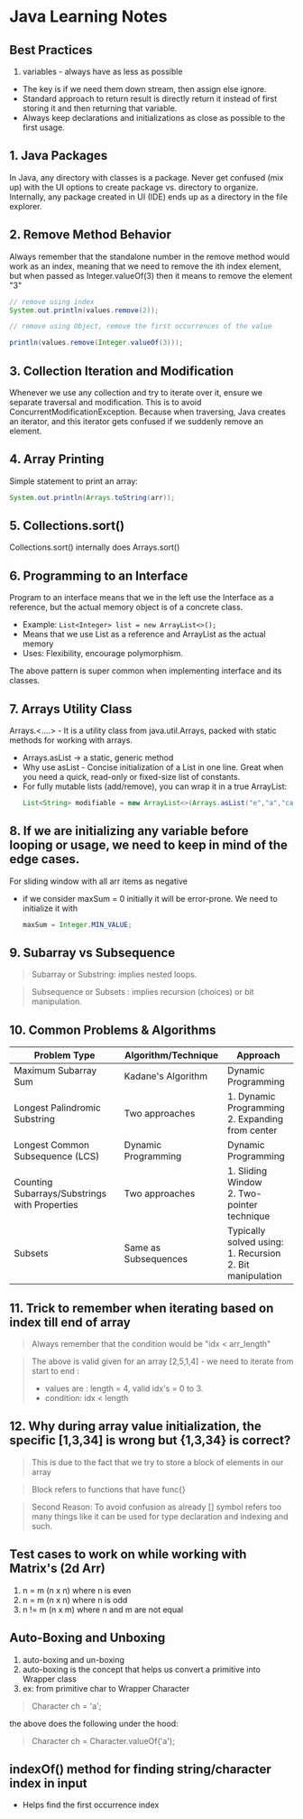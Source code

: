 # Java Learning Notes

## Best Practices

1. variables - always have as less as possible

- The key is if we need them down stream, then assign else ignore.
- Standard approach to return result is directly return it instead of first storing it and then returning that variable.
- Always keep declarations and initializations as close as possible to the first usage.

## 1. Java Packages

In Java, any directory with classes is a package. Never get confused (mix up) with the UI options to create package vs.
directory to organize. Internally, any package created in UI (IDE) ends up as a directory in the file explorer.

## 2. Remove Method Behavior

Always remember that the standalone number in the remove method would work as an index, meaning that we need to remove
the ith index element, but when passed as Integer.valueOf(3) then it means to remove the element "3"

```java
// remove using index
System.out.println(values.remove(2));

// remove using Object, remove the first occurrences of the value

println(values.remove(Integer.valueOf(3)));
```

## 3. Collection Iteration and Modification

Whenever we use any collection and try to iterate over it, ensure we separate traversal and modification. This is to
avoid ConcurrentModificationException. Because when traversing, Java creates an iterator, and this iterator gets
confused if we suddenly remove an element.

## 4. Array Printing

Simple statement to print an array:

```java
System.out.println(Arrays.toString(arr));
```

## 5. Collections.sort()

Collections.sort() internally does Arrays.sort()

## 6. Programming to an Interface

Program to an interface means that we in the left use the Interface as a reference, but the actual memory object is of a
concrete class.

- Example: `List<Integer> list = new ArrayList<>();`
- Means that we use List as a reference and ArrayList as the actual memory
- Uses: Flexibility, encourage polymorphism.

The above pattern is super common when implementing interface and its classes.

## 7. Arrays Utility Class

Arrays.<....> - It is a utility class from java.util.Arrays, packed with static methods for working with arrays.

- Arrays.asList -> a static, generic method
- Why use asList - Concise initialization of a List in one line. Great when you need a quick, read-only or fixed-size
  list of constants.
- For fully mutable lists (add/remove), you can wrap it in a true ArrayList:
  ```java
  List<String> modifiable = new ArrayList<>(Arrays.asList("e","a","cab","bob"));
  ```

## 8. If we are initializing any variable before looping or usage, we need to keep in mind of the edge cases.

For sliding window with all arr items as negative

- if we consider maxSum = 0 initially it will be error-prone. We need
  to initialize it with

  ```java
  maxSum = Integer.MIN_VALUE;
  ```

## 9. Subarray vs Subsequence

> Subarray or Substring:
> implies nested loops.

> Subsequence or Subsets :
> implies recursion (choices) or bit manipulation.

## 10. Common Problems & Algorithms

| Problem Type                                  | Algorithm/Technique  | Approach                                                       |
|-----------------------------------------------|----------------------|----------------------------------------------------------------|  
| Maximum Subarray Sum                          | Kadane's Algorithm   | Dynamic Programming                                            |
| Longest Palindromic Substring                 | Two approaches       | 1. Dynamic Programming<br>2. Expanding from center             |
| Longest Common Subsequence (LCS)              | Dynamic Programming  | Dynamic Programming                                            |
| Counting Subarrays/Substrings with Properties | Two approaches       | 1. Sliding Window<br>2. Two-pointer technique                  |
| Subsets                                       | Same as Subsequences | Typically solved using:<br>1. Recursion<br>2. Bit manipulation |

## 11. Trick to remember when iterating based on index till end of array

> Always remember that the condition would be "idx < arr_length"

> The above is valid given for an array [2,5,1,4] - we need to iterate from start to end :
> - values are : length = 4, valid idx's = 0 to 3.
> - condition: idx < length

## 12. Why during array value initialization, the specific [1,3,34] is wrong but {1,3,34} is correct?

> This is due to the fact that we try to store a block of elements in our array

> Block refers to functions that have func{}

> Second Reason: To avoid confusion as already [] symbol refers too many things like it can be used for type declaration
> and indexing and such.

## Test cases to work on while working with Matrix's (2d Arr)

1. n = m (n x n) where n is even
2. n = m (n x n) where n is odd
3. n != m (n x m) where n and m are not equal

## Auto-Boxing and Unboxing

1. auto-boxing and un-boxing
2. auto-boxing is the concept that helps us convert a primitive into Wrapper class
3. ex: from primitive char to Wrapper Character

> Character ch = 'a';

the above does the following under the hood:
> Character ch = Character.valueOf('a');

## indexOf() method for finding string/character index in input
- Helps find the first occurrence index